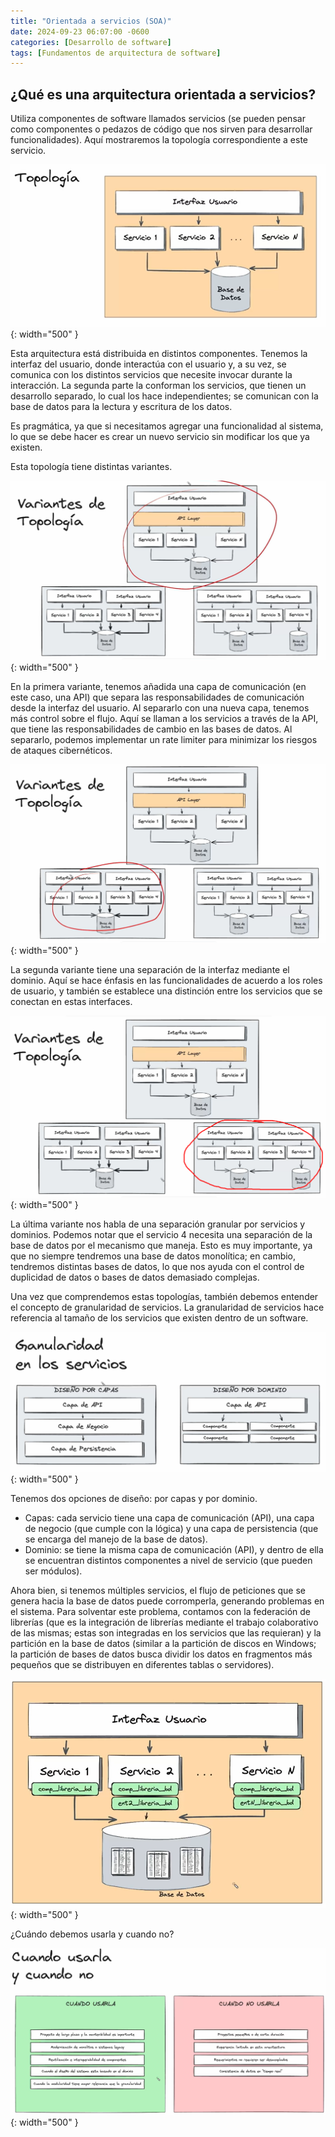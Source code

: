 ```yaml
---
title: "Orientada a servicios (SOA)"
date: 2024-09-23 06:07:00 -0600
categories: [Desarrollo de software]
tags: [Fundamentos de arquitectura de software]
---
```


## ¿Qué es una arquitectura orientada a servicios?
Utiliza componentes de software llamados servicios (se pueden pensar como componentes o pedazos de código que nos sirven para desarrollar funcionalidades). Aquí mostraremos la topología correspondiente a este servicio.

![alt text](/assets/arq-038.png){: width="500" }

Esta arquitectura está distribuida en distintos componentes. Tenemos la interfaz del usuario, donde interactúa con el usuario y, a su vez, se comunica con los distintos servicios que necesite invocar durante la interacción. La segunda parte la conforman los servicios, que tienen un desarrollo separado, lo cual los hace independientes; se comunican con la base de datos para la lectura y escritura de los datos.

Es pragmática, ya que si necesitamos agregar una funcionalidad al sistema, lo que se debe hacer es crear un nuevo servicio sin modificar los que ya existen.

Esta topología tiene distintas variantes.

![alt text](/assets/arq-039.png){: width="500" }

En la primera variante, tenemos añadida una capa de comunicación (en este caso, una API) que separa las responsabilidades de comunicación desde la interfaz del usuario. Al separarlo con una nueva capa, tenemos más control sobre el flujo. Aquí se llaman a los servicios a través de la API, que tiene las responsabilidades de cambio en las bases de datos. Al separarlo, podemos implementar un rate limiter para minimizar los riesgos de ataques cibernéticos.

![alt text](/assets/arq-040.png){: width="500" }

La segunda variante tiene una separación de la interfaz mediante el dominio. Aquí se hace énfasis en las funcionalidades de acuerdo a los roles de usuario, y también se establece una distinción entre los servicios que se conectan en estas interfaces.

![alt text](/assets/arq-041.png){: width="500" }

La última variante nos habla de una separación granular por servicios y dominios. Podemos notar que el servicio 4 necesita una separación de la base de datos por el mecanismo que maneja. Esto es muy importante, ya que no siempre tendremos una base de datos monolítica; en cambio, tendremos distintas bases de datos, lo que nos ayuda con el control de duplicidad de datos o bases de datos demasiado complejas.

Una vez que comprendemos estas topologías, también debemos entender el concepto de granularidad de servicios. La granularidad de servicios hace referencia al tamaño de los servicios que existen dentro de un software.

![alt text](/assets/arq-042.png){: width="500" }

Tenemos dos opciones de diseño: por capas y por dominio.

* Capas: cada servicio tiene una capa de comunicación (API), una capa de negocio (que cumple con la lógica) y una capa de persistencia (que se encarga del manejo de la base de datos).
* Dominio: se tiene la misma capa de comunicación (API), y dentro de ella se encuentran distintos componentes a nivel de servicio (que pueden ser módulos).

Ahora bien, si tenemos múltiples servicios, el flujo de peticiones que se genera hacia la base de datos puede corromperla, generando problemas en el sistema. Para solventar este problema, contamos con la federación de librerías (que es la integración de librerías mediante el trabajo colaborativo de las mismas; estas son integradas en los servicios que las requieran) y la partición en la base de datos (similar a la partición de discos en Windows; la partición de bases de datos busca dividir los datos en fragmentos más pequeños que se distribuyen en diferentes tablas o servidores).

![alt text](/assets/arq-043.png){: width="500" }

¿Cuándo debemos usarla y cuando no?

![alt text](/assets/arq-044.png){: width="500" }


